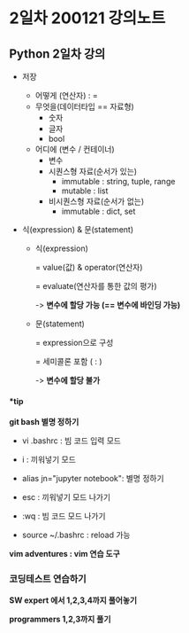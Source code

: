 # 2일차 200121 강의노트

## Python 2일차 강의

- 저장
  - 어떻게 (연산자) : =
  - 무엇을(데이터타입 == 자료형)
    - 숫자
    - 글자
    - bool
  - 어디에 (변수 / 컨테이너)
    - 변수
    - 시퀀스형 자료(순서가 있는) 
      - immutable : string, tuple, range
      - mutable : list
    - 비시퀀스형 자료(순서가 없는)
      - immutable : dict, set



- 식(expression) & 문(statement)

  - 식(expression)

    = value(값) & operator(연산자)

    = evaluate(연산자를 통한 값의 평가)

    -> **변수에 할당 가능 (== 변수에 바인딩 가능)**

  

  - 문(statement)

    = expression으로 구성

    = 세미콜론 포함 ( : )

    -> **변수에 할당 불가**



#### ***tip**

**git bash 별명 정하기**

- vi .bashrc : 빔 코드 입력 모드

- i : 끼워넣기 모드

- alias jn="jupyter notebook":  별명 정하기
- esc : 끼워넣기 모드 나가기
- :wq : 빔 코드 모드 나가기
- source ~/.bashrc : reload 가능

**vim adventures : vim 연습 도구**



### **코딩테스트 연습하기**

**SW expert 에서 1,2,3,4까지 풀어놓기**

**programmers 1,2,3까지 풀기**



